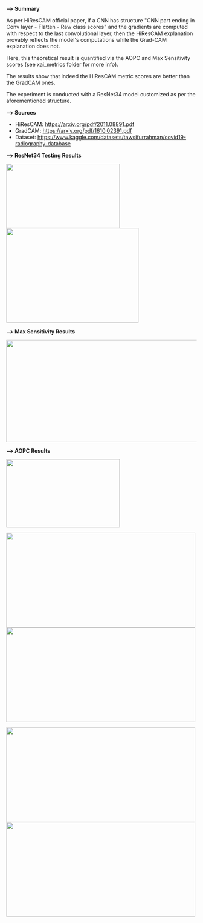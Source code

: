 **--> Summary**

As per HiResCAM official paper, if a CNN has structure "CNN part ending in Conv layer - Flatten - Raw class scores" and the gradients are computed with respect to the last convolutional layer, then the HiResCAM explanation provably reflects the model's computations while the Grad-CAM explanation does not.

Here, this theoretical result is quantified via the AOPC and Max Sensitivity scores (see xai_metrics folder for more info). 

The results show that indeed the HiResCAM metric scores are better than the GradCAM ones. 

The experiment is conducted with a ResNet34 model customized as per the aforementioned structure.

**--> Sources**
- HiResCAM: https://arxiv.org/pdf/2011.08891.pdf
- GradCAM: https://arxiv.org/pdf/1610.02391.pdf
- Dataset: https://www.kaggle.com/datasets/tawsifurrahman/covid19-radiography-database

**--> ResNet34 Testing Results**

<p float="left">
     <img src="https://user-images.githubusercontent.com/55101427/216668907-4a064f8f-f928-429b-a90c-137aac450513.png" height="170" width="300" />
     <img src="https://user-images.githubusercontent.com/55101427/216669061-4cfceabe-6e69-4436-89d6-20f4add61671.png" height="250" width="350" />
   </p>

**--> Max Sensitivity Results**
<p float="left">
     <img src="https://user-images.githubusercontent.com/55101427/216670559-ed723513-0f6c-409a-a8ce-90b649feab6a.png" height="270" width="600" />
   </p>

**--> AOPC Results**
<p float="left">
     <img src="https://user-images.githubusercontent.com/55101427/216671018-082f2e0e-c689-4052-b0dd-922e6161aff8.png" height="180" width="300" />
   </p>
   
<p float="left">
     <img src="https://user-images.githubusercontent.com/55101427/216671949-ea81d1c7-db25-4e74-a4c9-392d58684e9d.png" height="250" width="500" />
     <img src="https://user-images.githubusercontent.com/55101427/216671503-40d2644b-bff2-4d67-aa71-b3a088b0af6d.png" height="250" width="500" />
   </p>
   
<p float="left">
   <img src="https://user-images.githubusercontent.com/55101427/216672311-efaaafcd-3d66-477c-abf2-60daac8adc71.png" height="250" width="500" />
   <img src="https://user-images.githubusercontent.com/55101427/216672591-34bcfc7f-71a9-4abb-ba16-d53710eeb6ee.png" height="250" width="500" />
 </p>
